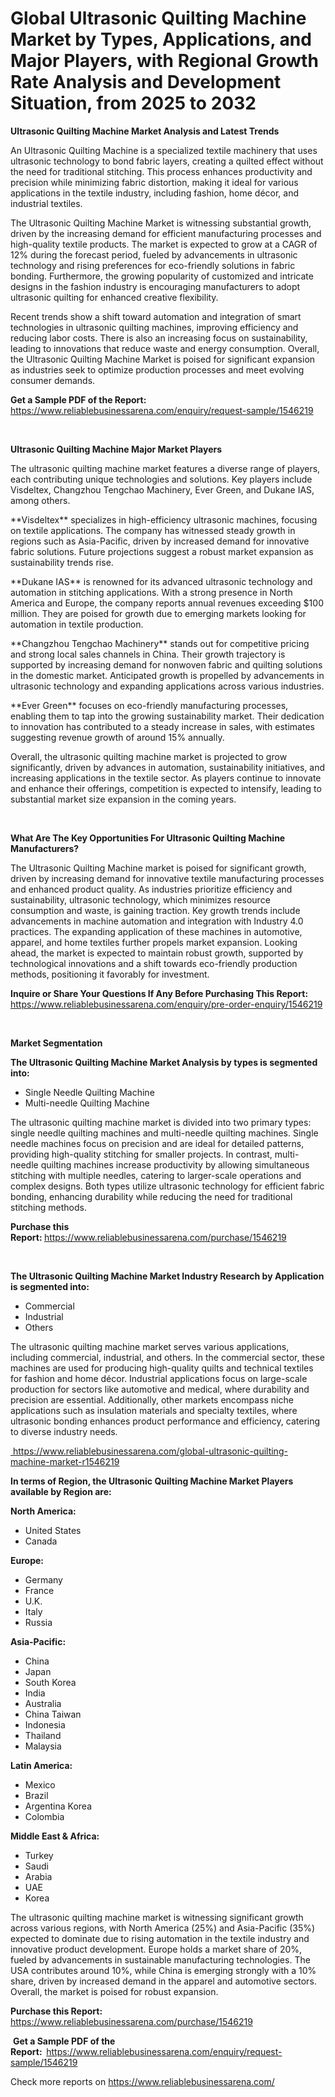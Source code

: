<p><h1>Global Ultrasonic Quilting Machine Market by Types, Applications, and Major Players, with Regional Growth Rate Analysis and Development Situation, from 2025 to 2032</h1></p><p><strong>Ultrasonic Quilting Machine Market Analysis and Latest Trends</strong></p>
<p><p>An Ultrasonic Quilting Machine is a specialized textile machinery that uses ultrasonic technology to bond fabric layers, creating a quilted effect without the need for traditional stitching. This process enhances productivity and precision while minimizing fabric distortion, making it ideal for various applications in the textile industry, including fashion, home décor, and industrial textiles.</p><p>The Ultrasonic Quilting Machine Market is witnessing substantial growth, driven by the increasing demand for efficient manufacturing processes and high-quality textile products. The market is expected to grow at a CAGR of 12% during the forecast period, fueled by advancements in ultrasonic technology and rising preferences for eco-friendly solutions in fabric bonding. Furthermore, the growing popularity of customized and intricate designs in the fashion industry is encouraging manufacturers to adopt ultrasonic quilting for enhanced creative flexibility.</p><p>Recent trends show a shift toward automation and integration of smart technologies in ultrasonic quilting machines, improving efficiency and reducing labor costs. There is also an increasing focus on sustainability, leading to innovations that reduce waste and energy consumption. Overall, the Ultrasonic Quilting Machine Market is poised for significant expansion as industries seek to optimize production processes and meet evolving consumer demands.</p></p>
<p><strong>Get a Sample PDF of the Report:&nbsp;</strong> <a href="https://www.reliablebusinessarena.com/enquiry/request-sample/1546219?utm_campaign=3504&utm_medium=2&utm_source=Github&utm_content=ia&utm_term=08042025&utm_id=ultrasonic-quilting-machine">https://www.reliablebusinessarena.com/enquiry/request-sample/1546219</a></p>
<p>&nbsp;</p>
<p><strong>Ultrasonic Quilting Machine Major Market Players</strong></p>
<p><p>The ultrasonic quilting machine market features a diverse range of players, each contributing unique technologies and solutions. Key players include Visdeltex, Changzhou Tengchao Machinery, Ever Green, and Dukane IAS, among others.</p><p>**Visdeltex** specializes in high-efficiency ultrasonic machines, focusing on textile applications. The company has witnessed steady growth in regions such as Asia-Pacific, driven by increased demand for innovative fabric solutions. Future projections suggest a robust market expansion as sustainability trends rise.</p><p>**Dukane IAS** is renowned for its advanced ultrasonic technology and automation in stitching applications. With a strong presence in North America and Europe, the company reports annual revenues exceeding $100 million. They are poised for growth due to emerging markets looking for automation in textile production.</p><p>**Changzhou Tengchao Machinery** stands out for competitive pricing and strong local sales channels in China. Their growth trajectory is supported by increasing demand for nonwoven fabric and quilting solutions in the domestic market. Anticipated growth is propelled by advancements in ultrasonic technology and expanding applications across various industries.</p><p>**Ever Green** focuses on eco-friendly manufacturing processes, enabling them to tap into the growing sustainability market. Their dedication to innovation has contributed to a steady increase in sales, with estimates suggesting revenue growth of around 15% annually.</p><p>Overall, the ultrasonic quilting machine market is projected to grow significantly, driven by advances in automation, sustainability initiatives, and increasing applications in the textile sector. As players continue to innovate and enhance their offerings, competition is expected to intensify, leading to substantial market size expansion in the coming years.</p></p>
<p>&nbsp;</p>
<p><strong>What Are The Key Opportunities For Ultrasonic Quilting Machine Manufacturers?</strong></p>
<p><p>The Ultrasonic Quilting Machine market is poised for significant growth, driven by increasing demand for innovative textile manufacturing processes and enhanced product quality. As industries prioritize efficiency and sustainability, ultrasonic technology, which minimizes resource consumption and waste, is gaining traction. Key growth trends include advancements in machine automation and integration with Industry 4.0 practices. The expanding application of these machines in automotive, apparel, and home textiles further propels market expansion. Looking ahead, the market is expected to maintain robust growth, supported by technological innovations and a shift towards eco-friendly production methods, positioning it favorably for investment.</p></p>
<p><strong>Inquire or Share Your Questions If Any Before Purchasing This Report:</strong> <a href="https://www.reliablebusinessarena.com/enquiry/pre-order-enquiry/1546219?utm_campaign=3504&utm_medium=2&utm_source=Github&utm_content=ia&utm_term=08042025&utm_id=ultrasonic-quilting-machine">https://www.reliablebusinessarena.com/enquiry/pre-order-enquiry/1546219</a></p>
<p>&nbsp;</p>
<p><strong>Market Segmentation</strong></p>
<p><strong>The Ultrasonic Quilting Machine Market Analysis by types is segmented into:</strong></p>
<p><ul><li>Single Needle Quilting Machine</li><li>Multi-needle Quilting Machine</li></ul></p>
<p><p>The ultrasonic quilting machine market is divided into two primary types: single needle quilting machines and multi-needle quilting machines. Single needle machines focus on precision and are ideal for detailed patterns, providing high-quality stitching for smaller projects. In contrast, multi-needle quilting machines increase productivity by allowing simultaneous stitching with multiple needles, catering to larger-scale operations and complex designs. Both types utilize ultrasonic technology for efficient fabric bonding, enhancing durability while reducing the need for traditional stitching methods.</p></p>
<p><strong>Purchase this Report:&nbsp;</strong><a href="https://www.reliablebusinessarena.com/purchase/1546219?utm_campaign=3504&utm_medium=2&utm_source=Github&utm_content=ia&utm_term=08042025&utm_id=ultrasonic-quilting-machine">https://www.reliablebusinessarena.com/purchase/1546219</a></p>
<p>&nbsp;</p>
<p><strong>The Ultrasonic Quilting Machine Market Industry Research by Application is segmented into:</strong></p>
<p><ul><li>Commercial</li><li>Industrial</li><li>Others</li></ul></p>
<p><p>The ultrasonic quilting machine market serves various applications, including commercial, industrial, and others. In the commercial sector, these machines are used for producing high-quality quilts and technical textiles for fashion and home décor. Industrial applications focus on large-scale production for sectors like automotive and medical, where durability and precision are essential. Additionally, other markets encompass niche applications such as insulation materials and specialty textiles, where ultrasonic bonding enhances product performance and efficiency, catering to diverse industry needs.</p></p>
<p><a href="https://www.reliablebusinessarena.com/global-ultrasonic-quilting-machine-market-r1546219?utm_campaign=3504&utm_medium=2&utm_source=Github&utm_content=ia&utm_term=08042025&utm_id=ultrasonic-quilting-machine">&nbsp;https://www.reliablebusinessarena.com/global-ultrasonic-quilting-machine-market-r1546219</a></p>
<p><strong>In terms of Region, the Ultrasonic Quilting Machine Market Players available by Region are:</strong></p>
<p>
    <p> <strong> North America: </strong>
        <ul>
            <li>United States</li>
            <li>Canada</li>
        </ul>
        </p> 
    <p> <strong> Europe: </strong>
        <ul>
            <li>Germany</li>
            <li>France</li>
            <li>U.K.</li>
            <li>Italy</li>
            <li>Russia</li>
        </ul>
        </p> 
    <p> <strong> Asia-Pacific: </strong>
        <ul>
            <li>China</li>
            <li>Japan</li>
            <li>South Korea</li>
            <li>India</li>
            <li>Australia</li>
            <li>China Taiwan</li>
            <li>Indonesia</li>
            <li>Thailand</li>
            <li>Malaysia</li>
        </ul>
        </p> 
    <p> <strong> Latin America: </strong>
        <ul>
            <li>Mexico</li>
            <li>Brazil</li>
            <li>Argentina Korea</li>
            <li>Colombia</li>
        </ul>
        </p> 
    <p> <strong> Middle East & Africa: </strong>
        <ul>
            <li>Turkey</li>
            <li>Saudi</li>
            <li>Arabia</li>
            <li>UAE</li>
            <li>Korea</li>
        </ul>
    </p>
    </p>
<p><p>The ultrasonic quilting machine market is witnessing significant growth across various regions, with North America (25%) and Asia-Pacific (35%) expected to dominate due to rising automation in the textile industry and innovative product development. Europe holds a market share of 20%, fueled by advancements in sustainable manufacturing technologies. The USA contributes around 10%, while China is emerging strongly with a 10% share, driven by increased demand in the apparel and automotive sectors. Overall, the market is poised for robust expansion.</p></p>
<p><strong>Purchase this Report: </strong><a href="https://www.reliablebusinessarena.com/purchase/1546219?utm_campaign=3504&utm_medium=2&utm_source=Github&utm_content=ia&utm_term=08042025&utm_id=ultrasonic-quilting-machine">https://www.reliablebusinessarena.com/purchase/1546219</a></p>
<p>&nbsp;<strong>Get a Sample PDF of the Report:&nbsp;&nbsp;</strong><a href="https://www.reliablebusinessarena.com/enquiry/request-sample/1546219?utm_campaign=3504&utm_medium=2&utm_source=Github&utm_content=ia&utm_term=08042025&utm_id=ultrasonic-quilting-machine">https://www.reliablebusinessarena.com/enquiry/request-sample/1546219</a></p>
<p><strong></strong></p>
<p>Check more reports on <a href="https://www.reliablebusinessarena.com/?utm_campaign=3504&utm_medium=2&utm_source=Github&utm_content=ia&utm_term=08042025&utm_id=ultrasonic-quilting-machine">https://www.reliablebusinessarena.com/</a></p>